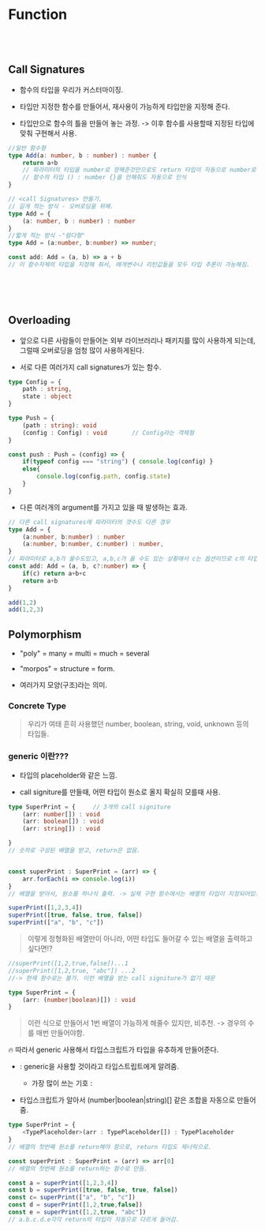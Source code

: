 # Function

<br>
<br>

## Call Signatures

* 함수의 타입을 우리가 커스터마이징.

* 타입만 지정한 함수를 만들어서, 재사용이 가능하게 타입만을 지정해 준다.

* 타입만으로 함수의 틀을 만들어 놓는 과정.
    -> 이후 함수를 사용할때 지정된 타입에 맞춰 구현해서 사용.

```ts
//일반 함수형
type Add(a: number, b : number) : number {
    return a+b      
    // 파라미터의 타입을 number로 정해준것만으로도 return 타입이 자동으로 number로 지정됨.
    // 함수의 타입 () : number {}을 안해줘도 자동으로 인식
}

// <call Signatures> 만들기.
// 길게 적는 방식 - 오버로딩을 위해.
type Add = {
    (a: number, b : number) : number
}
//짧게 적는 방식 -"람다형"
type Add = (a:number, b:number) => number;

const add: Add = (a, b) => a + b
// 이 함수자체의 타입을 지정해 줘서, 매개변수나 리턴값들을 모두 타입 추론이 가능해짐.
  
```
 
<br>
<br>

## Overloading

* 앞으로 다른 사람들이 만들어논 외부 라이브러리나 패키지를 많이 사용하게 되는데, 그럴때 오버로딩을 엄청 많이 사용하게된다.

* 서로 다른 여러가지 call signatures가 있는 함수.


```ts
type Config = {
    path : string,
    state : object
}

type Push = {
    (path : string): void
    (config : Config) : void       // Config라는 객체형
}

const push : Push = (config) => {
    if(typeof config === "string") { console.log(config) }
    else{
        console.log(config.path, config.state)
    }
}

```

* 다른 여러개의 argument를 가지고 있을 때 발생하는 효과.

```ts
// 다른 call signatures에 파라미터의 갯수도 다른 경우 
type Add = {
    (a:number, b:number) : number
    (a:number, b:number, c:number) : number,
}
// 파라미터로 a,b가 올수도있고, a,b,c가 올 수도 있는 상황에서 c는 옵션이므로 c의 타입은 ?를 이용해서 지정해줘야함.
const add: Add = (a, b, c?:number) => {
    if(c) return a+b+c
    return a+b
}

add(1,2)
add(1,2,3)
```


## Polymorphism

* "poly" = many = multi = much = several

* "morpos" = structure = form.

* 여러가지 모양(구조)라는 의미.

### Concrete Type 
> 우리가 여태 흔히 사용했던 number, boolean, string, void, unknown 등의 타입들.

### generic 이란???

* 타입의 placeholder와 같은 느낌.

* call signiture를 만들때, 어떤 타입이 원소로 올지 확실히 모를때 사용.

```ts
type SuperPrint = {     // 3개의 call signiture
    (arr: number[]) : void
    (arr: boolean[]) : void
    (arr: string[]) : void

}
// 숫자로 구성된 배열을 받고, return은 없음.


const superPrint : SuperPrint = (arr) => {
    arr.forEach(i => console.log(i))
}
// 배열을 받아서, 원소를 하나식 출력. -> 실제 구현 함수에서는 배열의 타입이 지정되어있지 않다.

superPrint([1,2,3,4])
superPrint([true, false, true, false])
superPrint(["a", "b", "c"])
```

> 이렇게 정형화된 배열만이 아니라, 어떤 타입도 들어갈 수 있는 배열을 출력하고 싶다면!?

```ts
//superPrint([1,2,true,false])...1
//superPrint([1,2,true, "abc"]) ...2
//-> 현재 함수로는 불가. 이런 배열을 받는 call signiture가 없기 때문
```

```ts
type SuperPrint = {     
    (arr: (number|boolean)[]) : void
}
```

> 이런 식으로 만들어서 1번 배열이 가능하게 해줄수 있지만, 비추천. -> 경우의 수를 매번 만들어야함.

🔥 따라서 generic 사용해서 타입스크립트가 타입을 유추하게 만들어준다.

* <potato> : generic을 사용할 것이라고 타입스트립트에게 알려줌.
    - 가장 많이 쓰는 기호 : <T>

* 타입스크립트가 알아서 (number|boolean|string)[] 같은 조합을 자동으로 만들어 줌.

```ts
type SuperPrint = {
    <TypePlaceholder>(arr : TypePlaceholder[]) : TypePlaceholder
}
// 배열의 첫번째 원소를 return해야 함으로, return 타입도 제너릭으로.

const superPrint : SuperPrint = (arr) => arr[0]
// 배열의 첫번째 원소를 return하는 함수로 만듬.

const a = superPrint([1,2,3,4])
const b = superPrint([true, false, true, false])
const c= superPrint(["a", "b", "c"])
const d = superPrint([1,2,true,false])
const e = superPrint([1,2,true, "abc"])
// a.b.c.d.e각각 return의 타입이 자동으로 다르게 들어감.
```
























